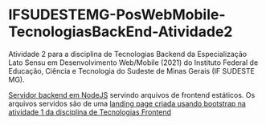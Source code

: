 # IFSUDESTEMG-PosWebMobile-TecnologiasBackEnd-Atividade2

Atividade 2 para a disciplina de Tecnologias Backend da Especialização Lato Sensu em Desenvolvimento Web/Mobile (2021) do Instituto Federal de Educação, Ciência e Tecnologia do Sudeste de Minas Gerais (IF SUDESTE MG).

[Servidor backend em NodeJS](https://github.com/Denis-Tek/IFSUDESTEMG-PosWebMobile-TecnologiasBackend-Atividade2/blob/master/server.js) servindo arquivos de frontend estáticos. 
Os arquivos servidos são de uma [landing page criada usando bootstrap na atividade 1 da disciplina de Tecnologias Frontend](https://github.com/Denis-Tek/IFSUDESTEMG-PosWebMobile-TecnologiasFrontend-Atividade1)
